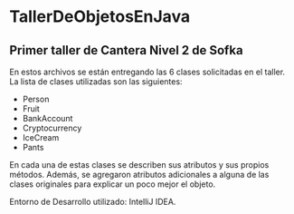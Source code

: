 # TallerDeObjetosEnJava
## Primer taller de Cantera Nivel 2 de Sofka
En estos archivos se están entregando las 6 clases solicitadas en el taller.
La lista de clases utilizadas son las siguientes:
- Person
- Fruit
- BankAccount
- Cryptocurrency
- IceCream
- Pants

En cada una de estas clases se describen sus atributos y sus propios métodos. Además, se agregaron atributos adicionales a alguna de las clases originales para explicar un poco mejor el objeto.

Entorno de Desarrollo utilizado: IntelliJ IDEA.
